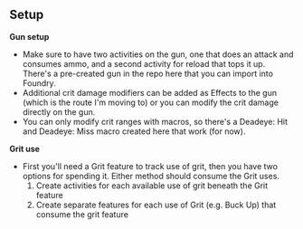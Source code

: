 ## Setup

**Gun setup**

- Make sure to have two activities on the gun, one that does an attack and consumes ammo, and a second activity for reload that tops it up. There's a pre-created gun in the repo here that you can import into Foundry.
- Additional crit damage modifiers can be added as Effects to the gun (which is the route I'm moving to) or you can modify the crit damage directly on the gun.
- You can only modify crit ranges with macros, so there's a Deadeye: Hit and Deadeye: Miss macro created here that work (for now).

**Grit use**

- First you'll need a Grit feature to track use of grit, then you have two options for spending it. Either method should consume the Grit uses.
  1. Create activities for each available use of grit beneath the Grit feature
  2. Create separate features for each use of Grit (e.g. Buck Up) that consume the grit feature
